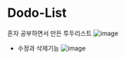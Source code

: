 # Dodo-List
혼자 공부하면서 만든 투두리스트
![image](https://github.com/user-attachments/assets/6f9bacb6-b8a1-4836-810a-3c4b0fe7c8af)

- 수정과 삭제기능
![image](https://github.com/user-attachments/assets/a2e58627-5d2d-4f9f-b3d0-459bdc69dc5d)
